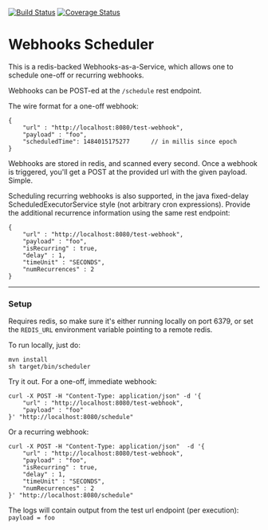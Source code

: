 [![Build Status](https://travis-ci.org/pallavkothari/WebhooksService.svg?branch=master)](https://travis-ci.org/pallavkothari/WebhooksService) [![Coverage Status](https://coveralls.io/repos/github/pallavkothari/WebhooksService/badge.svg?branch=master)](https://coveralls.io/github/pallavkothari/WebhooksService?branch=master)

# Webhooks Scheduler

This is a redis-backed Webhooks-as-a-Service, which allows one to schedule one-off or recurring webhooks. 

Webhooks can be POST-ed at the `/schedule` rest endpoint.

The wire format for a one-off webhook: 

```
{  
    "url" : "http://localhost:8080/test-webhook",
    "payload" : "foo",
    "scheduledTime": 1484015175277      // in millis since epoch
}
```

Webhooks are stored in redis, and scanned every second. Once a webhook is triggered, you'll get a POST at the provided url with the given payload. Simple. 

Scheduling recurring webhooks is also supported, in the java fixed-delay ScheduledExecutorService style (not arbitrary cron expressions). 
Provide the additional recurrence information using the same rest endpoint:

```
{
	"url" : "http://localhost:8080/test-webhook",
	"payload" : "foo",
	"isRecurring" : true,
	"delay" : 1, 
	"timeUnit" : "SECONDS",
	"numRecurrences" : 2
}
```


---
### Setup
Requires redis, so make sure it's either running locally on port 6379, or set the ```REDIS_URL``` environment variable pointing to a remote redis. 

To run locally, just do:
```
mvn install 
sh target/bin/scheduler
```

Try it out. For a one-off, immediate webhook:  
```
curl -X POST -H "Content-Type: application/json" -d '{
	"url" : "http://localhost:8080/test-webhook",
	"payload" : "foo"
}' "http://localhost:8080/schedule"
```

Or a recurring webhook:

```
curl -X POST -H "Content-Type: application/json"  -d '{
	"url" : "http://localhost:8080/test-webhook",
	"payload" : "foo",
	"isRecurring" : true,
	"delay" : 1, 
	"timeUnit" : "SECONDS",
	"numRecurrences" : 2
}' "http://localhost:8080/schedule"
```

The logs will contain output from the test url endpoint (per execution): `payload = foo`
